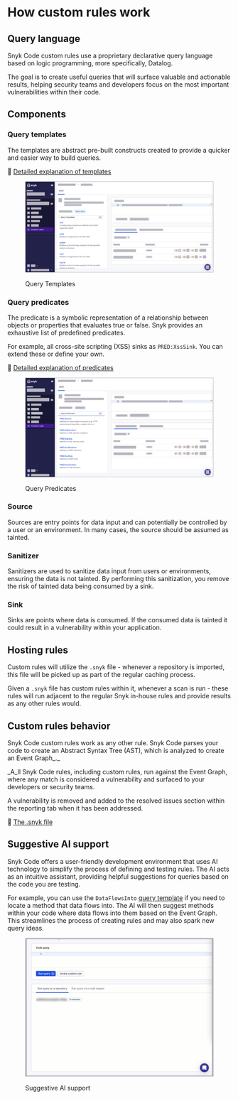 # How custom rules work

## Query language

Snyk Code custom rules use a proprietary declarative query language based on logic programming, more specifically, Datalog.&#x20;

The goal is to create useful queries that will surface valuable and actionable results, helping security teams and developers focus on the most important vulnerabilities within their code.

## Components

### Query templates

The templates are abstract pre-built constructs created to provide a quicker and easier way to build queries.

:link: [Detailed explanation of templates](the-query-language.md#template)

<figure><img src="../../../.gitbook/assets/query templates.png" alt="Overview of Query Templates."><figcaption><p>Query Templates</p></figcaption></figure>

### Query predicates

The predicate is a symbolic representation of a relationship between objects or properties that evaluates true or false. Snyk provides an exhaustive list of predefined predicates.&#x20;

For example, all cross-site scripting (XSS) sinks as `PRED:XssSink`. You can extend these or define your own.&#x20;

:link: [Detailed explanation of predicates](the-query-language.md#predicate-pred)

<figure><img src="../../../.gitbook/assets/query predicates.png" alt="Overview of Query Predicates."><figcaption><p>Query Predicates</p></figcaption></figure>

### Source

Sources are entry points for data input and can potentially be controlled by a user or an environment. In many cases, the source should be assumed as tainted.&#x20;

### Sanitizer

Sanitizers are used to sanitize data input from users or environments, ensuring the data is not tainted. By performing this sanitization, you remove the risk of tainted data being consumed by a sink.&#x20;

### Sink

Sinks are points where data is consumed. If the consumed data is tainted it could result in a vulnerability within your application.&#x20;

## Hosting rules

Custom rules will utilize the `.snyk` file - whenever a repository is imported, this file will be picked up as part of the regular caching process.&#x20;

Given a `.snyk` file has custom rules within it, whenever a scan is run - these rules will run adjacent to the regular Snyk in-house rules and provide results as any other rules would.

## Custom rules behavior&#x20;

Snyk Code custom rules work as any other rule. Snyk Code parses your code to create an Abstract Syntax Tree (AST), which is analyzed to create an Event Graph_._&#x20;

_A_ll Snyk Code rules, including custom rules, run against the Event Graph, where any match is considered a vulnerability and surfaced to your developers or security teams.

A vulnerability is removed and added to the resolved issues section within the reporting tab when it has been addressed.

:link: [The .snyk file](../../../snyk-cli/test-for-vulnerabilities/the-.snyk-file.md)

## Suggestive AI support

Snyk Code offers a user-friendly development environment that uses AI technology to simplify the process of defining and testing rules. The AI acts as an intuitive assistant, providing helpful suggestions for queries based on the code you are testing.

For example, you can use the  `DataFlowsInto` [query template](how-custom-rules-work.md#query-templates) if you need to locate a method that data flows into. The AI will then suggest methods within your code where data flows into them based on the Event Graph. This streamlines the process of creating rules and may also spark new query ideas.

<figure><img src="../../../.gitbook/assets/suggestive_ai_support (1).gif" alt="Suggestive AI support"><figcaption><p>Suggestive AI support</p></figcaption></figure>



